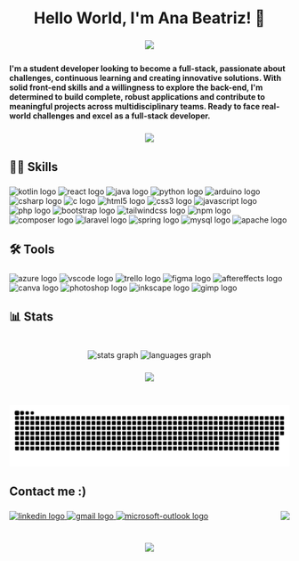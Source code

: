 <h1 align="center">Hello World, I'm Ana Beatriz! 🤗</h1>

###

<div align="center">
  <img height="200" src="https://media.giphy.com/media/v1.Y2lkPTc5MGI3NjExYTEyMDgzYWYzMTM4NTcwZGUwYWRjNTMwNjU4NjIwYmZmNTJiMDMyMSZlcD12MV9pbnRlcm5hbF9naWZzX2dpZklkJmN0PWc/L1R1tvI9svkIWwpVYr/giphy.gif"  />
</div>

###

<h4 align="left">I'm a student developer looking to become a full-stack, passionate about challenges, continuous learning and creating innovative solutions. With solid front-end skills and a willingness to explore the back-end, I'm determined to build complete, robust applications and contribute to meaningful projects across multidisciplinary teams. Ready to face real-world challenges and excel as a full-stack developer.</h4>

###

<div align="center">
  <img height="30" src="https://media.tenor.com/Xn6SpikfuZsAAAAi/line.gif"  />
</div>

###

<h2 align="left">👩‍💻 Skills</h2>

###

<div align="left">
  <img src="https://cdn.jsdelivr.net/gh/devicons/devicon/icons/kotlin/kotlin-original.svg" height="55" width="60" alt="kotlin logo"  />
  <img src="https://cdn.jsdelivr.net/gh/devicons/devicon/icons/react/react-original.svg" height="55" width="60" alt="react logo"  />
  <img src="https://cdn.jsdelivr.net/gh/devicons/devicon/icons/java/java-original.svg" height="55" width="60" alt="java logo"  />
  <img src="https://cdn.jsdelivr.net/gh/devicons/devicon/icons/python/python-original.svg" height="55" width="60" alt="python logo"  />
  <img src="https://cdn.jsdelivr.net/gh/devicons/devicon/icons/arduino/arduino-original.svg" height="55" width="60" alt="arduino logo"  />
  <img src="https://cdn.jsdelivr.net/gh/devicons/devicon/icons/csharp/csharp-original.svg" height="55" width="60" alt="csharp logo"  />
  <img src="https://cdn.jsdelivr.net/gh/devicons/devicon/icons/c/c-original.svg" height="55" width="60" alt="c logo"  />
  <img src="https://cdn.jsdelivr.net/gh/devicons/devicon/icons/html5/html5-original.svg" height="55" width="60" alt="html5 logo"  />
  <img src="https://cdn.jsdelivr.net/gh/devicons/devicon/icons/css3/css3-original.svg" height="55" width="60" alt="css3 logo"  />
  <img src="https://cdn.jsdelivr.net/gh/devicons/devicon/icons/javascript/javascript-plain.svg" height="55" width="60" alt="javascript logo"  />
  <img src="https://cdn.jsdelivr.net/gh/devicons/devicon/icons/php/php-plain.svg" height="55" width="60" alt="php logo"  />
  <img src="https://cdn.jsdelivr.net/gh/devicons/devicon/icons/bootstrap/bootstrap-original.svg" height="55" width="60" alt="bootstrap logo"  />
  <img src="https://cdn.jsdelivr.net/gh/devicons/devicon/icons/tailwindcss/tailwindcss-plain.svg" height="55" width="60" alt="tailwindcss logo"  />
  <img src="https://cdn.jsdelivr.net/gh/devicons/devicon/icons/npm/npm-original-wordmark.svg" height="55" width="60" alt="npm logo"  />
  <img src="https://cdn.jsdelivr.net/gh/devicons/devicon/icons/composer/composer-original.svg" height="55" width="60" alt="composer logo"  />
  <img src="https://cdn.jsdelivr.net/gh/devicons/devicon/icons/laravel/laravel-plain.svg" height="55" width="60" alt="laravel logo"  />
  <img src="https://cdn.jsdelivr.net/gh/devicons/devicon/icons/spring/spring-original.svg" height="55" width="60" alt="spring logo"  />
  <img src="https://cdn.jsdelivr.net/gh/devicons/devicon/icons/mysql/mysql-original.svg" height="55" width="60" alt="mysql logo"  />
  <img src="https://cdn.jsdelivr.net/gh/devicons/devicon/icons/apache/apache-original.svg" height="55" width="60" alt="apache logo"  />
</div>

###

<h2 align="left">🛠 Tools</h2>

###

<div align="left">
  <img src="https://cdn.jsdelivr.net/gh/devicons/devicon/icons/azure/azure-original.svg" height="55" width="60" alt="azure logo"  />
  <img src="https://cdn.jsdelivr.net/gh/devicons/devicon/icons/vscode/vscode-original.svg" height="55" width="60" alt="vscode logo"  />
  <img src="https://cdn.jsdelivr.net/gh/devicons/devicon/icons/trello/trello-plain.svg" height="55" width="60" alt="trello logo"  />
  <img src="https://cdn.jsdelivr.net/gh/devicons/devicon/icons/figma/figma-original.svg" height="55" width="60" alt="figma logo"  />
  <img src="https://cdn.jsdelivr.net/gh/devicons/devicon/icons/aftereffects/aftereffects-original.svg" height="55" width="60" alt="aftereffects logo"  />
  <img src="https://cdn.jsdelivr.net/gh/devicons/devicon/icons/canva/canva-original.svg" height="55" width="60" alt="canva logo"  />
  <img src="https://cdn.jsdelivr.net/gh/devicons/devicon/icons/photoshop/photoshop-plain.svg" height="55" width="60" alt="photoshop logo"  />
  <img src="https://cdn.jsdelivr.net/gh/devicons/devicon/icons/inkscape/inkscape-original.svg" height="55" width="60" alt="inkscape logo"  />
  <img src="https://cdn.jsdelivr.net/gh/devicons/devicon/icons/gimp/gimp-original.svg" height="55" width="60" alt="gimp logo"  />
</div>

###

<h2 align="left">📊 Stats</h2>

###

<br clear="both">

<div align="center">
  <img src="https://github-readme-stats.vercel.app/api?username=DevAnaBeatriz&hide_title=true&hide_rank=false&show_icons=false&include_all_commits=true&count_private=true&disable_animations=false&theme=dracula&locale=en&hide_border=true" height="130" alt="stats graph"  />
  <img src="https://github-readme-stats.vercel.app/api/top-langs?username=DevAnaBeatriz&locale=en&hide_title=true&layout=compact&card_width=320&langs_count=5&theme=dracula&hide_border=true" height="130" alt="languages graph"  />
</div>

###

<div align="center">
  <img height="30" src="https://media.tenor.com/Xn6SpikfuZsAAAAi/line.gif"  />
</div>

###

<br clear="both">

<img src="https://raw.githubusercontent.com/DevAnaBeatriz/DevAnaBeatriz/output/snake.svg" alt="Snake animation" />

###

<h2 align="left">Contact me :)</h2>

###

<img align="right" height="50" src="https://img1.picmix.com/output/stamp/normal/0/6/3/6/2306360_91adf.gif"  />

###

<div align="left">
  <a href="https://www.linkedin.com/in/ana-beatriz-martins-batista/" target="_blank">
    <img src="https://img.shields.io/static/v1?message=LinkedIn&logo=linkedin&label=&color=0077B5&logoColor=white&labelColor=&style=flat" height="35" alt="linkedin logo"  />
  </a>
  <a href="mailto:ana.mb236@gmail.com" target="_blank">
    <img src="https://img.shields.io/static/v1?message=Gmail&logo=gmail&label=&color=D14836&logoColor=white&labelColor=&style=flat" height="35" alt="gmail logo"  />
  </a>
  <a href="mailto:ana.batista115@etec.sp.gov.br" target="_blank">
    <img src="https://img.shields.io/static/v1?message=Outlook&logo=microsoft-outlook&label=&color=0078D4&logoColor=white&labelColor=&style=flat" height="35" alt="microsoft-outlook logo"  />
  </a>
</div>

###

<br clear="both">

<div align="center">
  <img height="20" src="https://media.tenor.com/cG4LaXBkEiEAAAAi/line.gif"  />
</div>

###
